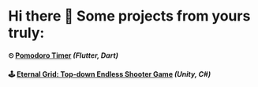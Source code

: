 # Hi there 👋 Some projects from yours truly:

#### ⏲ [Pomodoro Timer](http://desolaterobot.github.io/pomodoro/) *(Flutter, Dart)*
#### 🕹 [Eternal Grid: Top-down Endless Shooter Game](http://desolaterobot.itch.io/eternal-grid) *(Unity, C#)*
